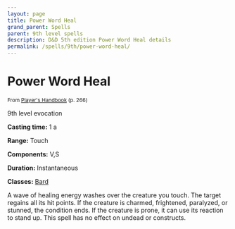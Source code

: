 ```yaml
---
layout: page
title: Power Word Heal
grand_parent: Spells
parent: 9th level spells 
description: D&D 5th edition Power Word Heal details
permalink: /spells/9th/power-word-heal/
---
```


# Power Word Heal

<small>From <a target="_blank" href="https://dnd.wizards.com/products/tabletop-games/rpg-products/rpg_playershandbook">Player's Handbook</a> (p. 266)</small>

9th level evocation

**Casting time:** 1 a

**Range:** Touch

**Components:** V,S 

**Duration:** Instantaneous

**Classes:** [Bard](/classes/bard/)

A wave of healing energy washes over the creature you touch. The target regains all its hit points. If the creature is charmed, frightened, paralyzed, or stunned, the condition ends. If the creature is prone, it can use its reaction to stand up. This spell has no effect on undead or constructs.